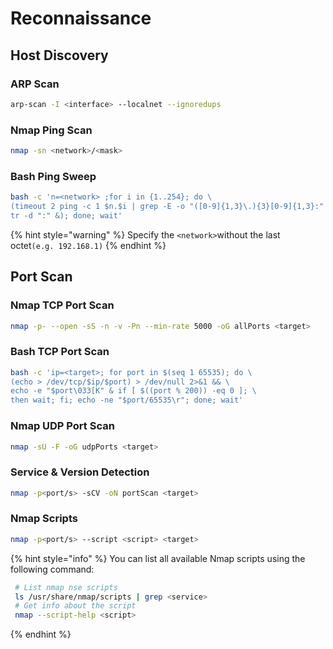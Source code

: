 # Reconnaissance

## Host Discovery

### ARP Scan

```bash
arp-scan -I <interface> --localnet --ignoredups
```

### Nmap Ping Scan

```bash
nmap -sn <network>/<mask>
```

### Bash Ping Sweep

```bash
bash -c 'n=<network> ;for i in {1..254}; do \
(timeout 2 ping -c 1 $n.$i | grep -E -o "([0-9]{1,3}\.){3}[0-9]{1,3}:" | \
tr -d ":" &); done; wait'
```

{% hint style="warning" %}
Specify  the `<network>`without the last octet`(e.g. 192.168.1)`
{% endhint %}

## Port Scan

### Nmap TCP Port Scan

```bash
nmap -p- --open -sS -n -v -Pn --min-rate 5000 -oG allPorts <target>
```

### Bash TCP Port Scan

```bash
bash -c 'ip=<target>; for port in $(seq 1 65535); do \
(echo > /dev/tcp/$ip/$port) > /dev/null 2>&1 && \
echo -e "$port\033[K" & if [ $((port % 200)) -eq 0 ]; \
then wait; fi; echo -ne "$port/65535\r"; done; wait'
```

### Nmap UDP Port Scan

```bash
nmap -sU -F -oG udpPorts <target>
```

### Service & Version Detection

```bash
nmap -p<port/s> -sCV -oN portScan <target>
```

### Nmap Scripts

```bash
nmap -p<port/s> --script <script> <target>
```

{% hint style="info" %}
You can list all available Nmap scripts using the following command:

```bash
 # List nmap nse scripts
 ls /usr/share/nmap/scripts | grep <service>
 # Get info about the script
 nmap --script-help <script>
```
{% endhint %}
